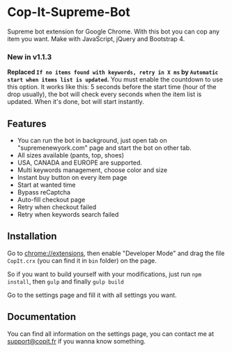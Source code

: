# Cop-It-Supreme-Bot
Supreme bot extension for Google Chrome. With this bot you can cop any item you want. Make with JavaScript, jQuery and Bootstrap 4.

### New in v1.1.3

__Replaced `If no items found with keywords, retry in X ms` by `Automatic start when items list is updated`.__
You must enable the countdown to use this option.
It works like this: 5 seconds before the start time (hour of the drop usually), the bot will check every seconds when the item list is updated. When it's done, bot will start instantly.

## Features

* You can run the bot in background, just open tab on "supremenewyork.com" page and start the bot on other tab.
* All sizes available (pants, top, shoes)
* USA, CANADA and EUROPE are supported.
* Multi keywords management, choose color and size
* Instant buy button on every item page
* Start at wanted time
* Bypass reCaptcha
* Auto-fill checkout page
* Retry when checkout failed
* Retry when keywords search failed

## Installation
Go to [chrome://extensions](chrome://extensions), then enable "Developer Mode" and drag the file `CopIt.crx` (you can find it in `bin` folder) on the page.

So if you want to build yourself with your modifications, just run `npm install`, then `gulp` and finally `gulp build`

Go to the settings page and fill it with all settings you want.

## Documentation
You can find all information on the settings page, you can contact me at support@copit.fr if you wanna know something.

